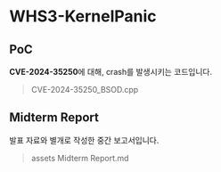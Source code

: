 # WHS3-KernelPanic

## PoC
**CVE-2024-35250**에 대해, crash를 발생시키는 코드입니다.
> CVE-2024-35250_BSOD.cpp

## Midterm Report
발표 자료와 별개로 작성한 중간 보고서입니다.
> assets
> Midterm Report.md